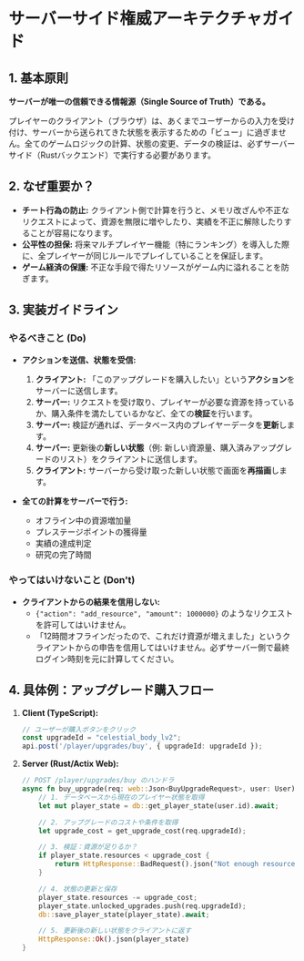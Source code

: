 # サーバーサイド権威アーキテクチャガイド

## 1. 基本原則

**サーバーが唯一の信頼できる情報源（Single Source of Truth）である。**

プレイヤーのクライアント（ブラウザ）は、あくまでユーザーからの入力を受け付け、サーバーから送られてきた状態を表示するための「ビュー」に過ぎません。全てのゲームロジックの計算、状態の変更、データの検証は、必ずサーバーサイド（Rustバックエンド）で実行する必要があります。

## 2. なぜ重要か？

- **チート行為の防止:** クライアント側で計算を行うと、メモリ改ざんや不正なリクエストによって、資源を無限に増やしたり、実績を不正に解除したりすることが容易になります。
- **公平性の担保:** 将来マルチプレイヤー機能（特にランキング）を導入した際に、全プレイヤーが同じルールでプレイしていることを保証します。
- **ゲーム経済の保護:** 不正な手段で得たリソースがゲーム内に溢れることを防ぎます。

## 3. 実装ガイドライン

### やるべきこと (Do)

- **アクションを送信、状態を受信:**
  1. **クライアント:** 「このアップグレードを購入したい」という**アクション**をサーバーに送信します。
  2. **サーバー:** リクエストを受け取り、プレイヤーが必要な資源を持っているか、購入条件を満たしているかなど、全ての**検証**を行います。
  3. **サーバー:** 検証が通れば、データベース内のプレイヤーデータを**更新**します。
  4. **サーバー:** 更新後の**新しい状態**（例: 新しい資源量、購入済みアップグレードのリスト）をクライアントに送信します。
  5. **クライアント:** サーバーから受け取った新しい状態で画面を**再描画**します。

- **全ての計算をサーバーで行う:**
  - オフライン中の資源増加量
  - プレステージポイントの獲得量
  - 実績の達成判定
  - 研究の完了時間

### やってはいけないこと (Don't)

- **クライアントからの結果を信用しない:**
  - `{"action": "add_resource", "amount": 1000000}` のようなリクエストを許可してはいけません。
  - 「12時間オフラインだったので、これだけ資源が増えました」というクライアントからの申告を信用してはいけません。必ずサーバー側で最終ログイン時刻を元に計算してください。

## 4. 具体例：アップグレード購入フロー

1.  **Client (TypeScript):**
    ```typescript
    // ユーザーが購入ボタンをクリック
    const upgradeId = "celestial_body_lv2";
    api.post('/player/upgrades/buy', { upgradeId: upgradeId });
    ```

2.  **Server (Rust/Actix Web):**
    ```rust
    // POST /player/upgrades/buy のハンドラ
    async fn buy_upgrade(req: web::Json<BuyUpgradeRequest>, user: User) -> impl Responder {
        // 1. データベースから現在のプレイヤー状態を取得
        let mut player_state = db::get_player_state(user.id).await;

        // 2. アップグレードのコストや条件を取得
        let upgrade_cost = get_upgrade_cost(req.upgradeId);

        // 3. 検証：資源が足りるか？
        if player_state.resources < upgrade_cost {
            return HttpResponse::BadRequest().json("Not enough resources");
        }

        // 4. 状態の更新と保存
        player_state.resources -= upgrade_cost;
        player_state.unlocked_upgrades.push(req.upgradeId);
        db::save_player_state(player_state).await;

        // 5. 更新後の新しい状態をクライアントに返す
        HttpResponse::Ok().json(player_state)
    }
    ```
